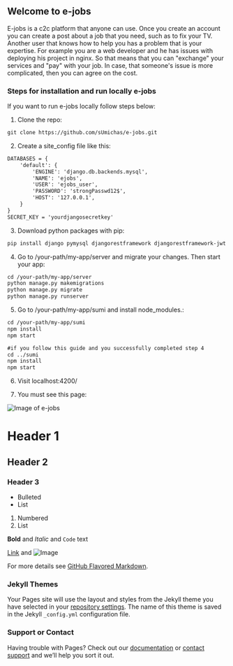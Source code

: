 ## Welcome to e-jobs

E-jobs is a c2c platform that anyone can use. Once you create an account you can create a post about a job that you need, such as to fix your TV. Another user that knows how to help you has a problem that is your expertise. For example you are a web developer and he has issues with deploying his project in nginx. So that means that you can "exchange" your services and "pay" with your job. In case, that someone's issue is more complicated, then you can agree on the cost. 

### Steps for installation and run locally e-jobs

If you want to run e-jobs locally follow steps below:

1. Clone the repo:
```markdown
git clone https://github.com/sUmichas/e-jobs.git
```
2. Create a site_config file like this:
```markdown
DATABASES = {
    'default': {
        'ENGINE': 'django.db.backends.mysql',
        'NAME': 'ejobs',
        'USER': 'ejobs_user',
        'PASSWORD': 'strongPasswd12$',
        'HOST': '127.0.0.1',
    }
}
SECRET_KEY = 'yourdjangosecretkey'
```
3. Download python packages with pip:
```markdown
pip install django pymysql djangorestframework djangorestframework-jwt 
```
4. Go to /your-path/my-app/server and migrate your changes. Then start your app:
```markdown
cd /your-path/my-app/server
python manage.py makemigrations
python manage.py migrate
python manage.py runserver
```
5. Go to /your-path/my-app/sumi and install node_modules.:
```markdown
cd /your-path/my-app/sumi
npm install
npm start

#if you follow this guide and you successfully completed step 4
cd ../sumi
npm install
npm start
```
6. Visit localhost:4200/

7. You must see this page:

![Image of e-jobs](https://photos.google.com/share/AF1QipPdSsbAUKLmv6O3J8f5c7WpuN-amQZB4gGV1YxoyA60h98flmnnR5cYVmNADDBLNw/photo/AF1QipNB-xIxYqFR0FPoHEcwGCUcKsnPU2u0ZfqNj-yg?key=UGV5RFFIQkpFVWlvcEpRQkFyNlVOX2R0ZDl5LWZR)
# Header 1
## Header 2
### Header 3

- Bulleted
- List

1. Numbered
2. List

**Bold** and _Italic_ and `Code` text

[Link](url) and ![Image](src)


For more details see [GitHub Flavored Markdown](https://guides.github.com/features/mastering-markdown/).

### Jekyll Themes

Your Pages site will use the layout and styles from the Jekyll theme you have selected in your [repository settings](https://github.com/sUmichas/e-jobs/settings). The name of this theme is saved in the Jekyll `_config.yml` configuration file.

### Support or Contact

Having trouble with Pages? Check out our [documentation](https://help.github.com/categories/github-pages-basics/) or [contact support](https://github.com/contact) and we’ll help you sort it out.
